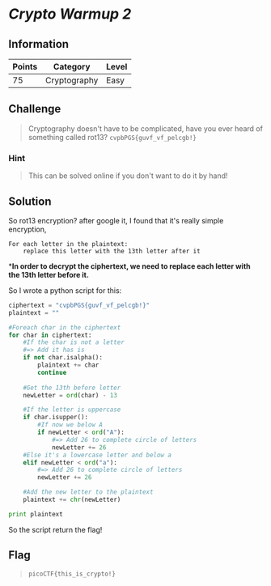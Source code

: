# *Crypto Warmup 2*
## Information
| Points |Category  | Level|
|--|--|--|
| 75 | Cryptography |Easy |

## Challenge

> Cryptography doesn't have to be complicated, have you ever heard of something called rot13? `cvpbPGS{guvf_vf_pelcgb!}`

### Hint
> This can be solved online if you don't want to do it by hand!
## Solution
So rot13 encryption? after google it, I found that it's really simple encryption,  

    For each letter in the plaintext:
	    replace this letter with the 13th letter after it
***In order to decrypt the ciphertext, we need to replace each letter with the 13th letter before it.**  

So I wrote a python script for this:
```python
ciphertext = "cvpbPGS{guvf_vf_pelcgb!}"
plaintext = ""

#Foreach char in the ciphertext
for char in ciphertext:
	#If the char is not a letter
	#=> Add it has is
	if not char.isalpha():
		plaintext += char
		continue
	
	#Get the 13th before letter
	newLetter = ord(char) - 13

	#If the letter is uppercase
	if char.isupper():
		#If now we below A 
		if newLetter < ord("A"):
			#=> Add 26 to complete circle of letters
			newLetter += 26
	#Else it's a lowercase letter and below a
	elif newLetter < ord("a"):
		#=> Add 26 to complete circle of letters
		newLetter += 26

	#Add the new letter to the plaintext
	plaintext += chr(newLetter)

print plaintext
```
So the script return the flag!
## Flag
> `picoCTF{this_is_crypto!}
`


